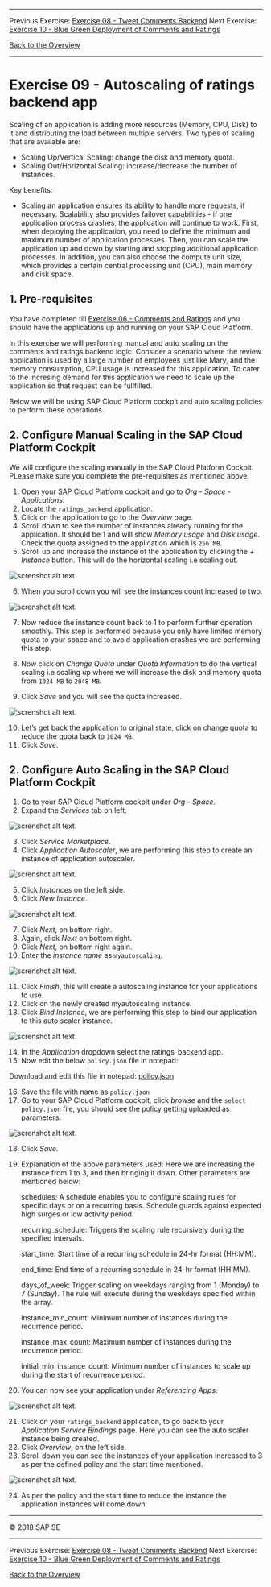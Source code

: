 - - - -
Previous Exercise: [Exercise 08 -  Tweet Comments Backend](../Exercise-08-Tweet-Comments-Backend) Next Exercise: [Exercise 10 - Blue Green Deployment of Comments and Ratings](../Exercise-10-Blue-Green-Deployment-of-Comments-and-Ratings)

[Back to the Overview](../README.md)
- - - -

# Exercise 09 - Autoscaling of ratings backend app

Scaling of an application is adding more resources (Memory, CPU, Disk) to it and distributing the load between multiple servers. Two types of scaling that are available are:
- Scaling Up/Vertical Scaling: change the disk and memory quota.
- Scaling Out/Horizontal Scaling: increase/decrease the number of instances.

Key benefits:
- Scaling an application ensures its ability to handle more requests, if necessary. Scalability also provides failover capabilities - if one application process crashes, the application will continue to work. First, when deploying the application, you need to define the minimum and maximum number of application processes. Then, you can scale the application up and down by starting and stopping additional application processes. In addition, you can also choose the compute unit size, which provides a certain central processing unit (CPU), main memory and disk space.


## 1. Pre-requisites
You have completed till [Exercise 06 -  Comments and Ratings](../Exercise-06-Comments-and-Ratings-Backend) and you should have the applications up and running on your SAP Cloud Platform.

In this exercise we will performing manual and auto scaling on the comments and ratings backend logic. Consider a scenario where the review application is used by a large number of employees just like Mary, and the memory consumption, CPU usage is increased for this application. To cater to the incresing demand for this application we need to scale up the application so that request can be fullfilled. 

Below we will be using SAP Cloud Platform cockpit and auto scaling policies to perform these operations.

## 2. Configure Manual Scaling in the SAP Cloud Platform Cockpit
We will configure the scaling manually in the SAP Cloud Platform Cockpit. PLease make sure you complete the pre-requisites as mentioned above.

1. Open your SAP Cloud Platform cockpit and go to _Org - Space - Applications_.
2. Locate the `ratings_backend` application.
3. Click on the application to go to the _Overview_ page.
4. Scroll down to see the number of instances already running for the application. It should be 1 and will show _Memory usage_ and _Disk usage_. Check the quota assigned to the application which is `256 MB`.
5. Scroll up and increase the instance of the application by clicking the _+ Instance_ button. This will do the horizontal scaling i.e scaling out.

![screnshot alt text](images/Exercise6_1_increase_instances.JPG).

6. When you scroll down you will see the instances count increased to two.

![screnshot alt text](images/Exercise6_2_increase_instances.JPG).

7. Now reduce the instance count back to 1 to perform further operation smoothly. This step is performed because you only have limited memory quota to your space and to avoid application crashes we are performing this step.

8. Now click on _Change Quota_ under _Quota Information_ to do the vertical scaling i.e scaling up where we will increase the disk and memory quota from `1024 MB` to `2048 MB`.

9. Click _Save_ and you will see the quota increased.

![screnshot alt text](images/Exercise6_3_increase_quota1.JPG).

10. Let’s get back the application to original state, click on change quota to reduce the quota back to `1024 MB`.
11. Click _Save_.


## 2. Configure Auto Scaling in the SAP Cloud Platform Cockpit

1.	Go to your SAP Cloud Platform cockpit under _Org - Space_.
2.	Expand the _Services_ tab on left.

![screnshot alt text](images/Exercise6_4_servicemarketplace.JPG).

3.	Click _Service Marketplace_.
4.	Click _Application Autoscaler_, we are performing this step to create an instance of application autoscaler.

![screnshot alt text](images/Exercise6_5_autoscaling.JPG).

5.	Click _Instances_ on the left side.
6.	Click _New Instance_.

![screnshot alt text](images/Exercise6_5_createinstanceJPG.jpg).

7.	Click _Next_, on bottom right.
8.	Again, click _Next_ on bottom right.
9.	Click _Next_, on bottom right again.
10.	Enter the _instance name_ as `myautoscaling`.

![screnshot alt text](images/Exercise6_6_myautoscaling.jpg).

11.	Click _Finish_, this will create a autoscaling instance for your applications to use.
12.	Click on the newly created myautoscaling instance.
13.	Click _Bind Instance_, we are performing this step to bind our application to this auto scaler instance.

![screnshot alt text](images/Exercise6_7_bindinstance.jpg).

14.	In the _Application_ dropdown select the ratings_backend app.
15.	Now edit the below `policy.json` file in notepad:

Download and edit this file in notepad: [policy.json](../Exercise7_Autoscaling_of_Comments_and_Ratings/policy.json)

16.	Save the file with name as `policy.json`
17.	Go to your SAP Cloud Platform cockpit, click _browse_ and the `select policy.json` file, you should see the policy getting uploaded as parameters.

![screnshot alt text](images/Exercise6_7_bindinstance1.JPG). 

18.	Click _Save_.
19.	 Explanation of the above parameters used: Here we are increasing the instance from 1 to 3, and then bringing it down. Other parameters are mentioned below:

        schedules:	A schedule enables you to configure scaling rules for specific days or on a recurring basis. Schedule guards against expected high surges or low activity period.

        recurring_schedule:	Triggers the scaling rule recursively during the specified intervals.

        start_time:	Start time of a recurring schedule in 24-hr format (HH:MM).

        end_time:	End time of a recurring schedule in 24-hr format (HH:MM).

        days_of_week:	Trigger scaling on weekdays ranging from 1 (Monday) to 7 (Sunday). The rule will execute during the weekdays                             specified within the array.

        instance_min_count:	Minimum number of instances during the recurrence period.

        instance_max_count:	Maximum number of instances during the recurrence period.

        initial_min_instance_count:	Minimum number of instances to scale up during the start of recurrence period.

20.	You can now see your application under _Referencing Apps_.

![screnshot alt text](images/Exercise6_9_refapp.JPG).

21.	Click on your `ratings_backend` application, to go back to your _Application Service Bindings_ page. Here you can see the auto scaler instance being created.
22.	Click _Overview_, on the left side.
23.	Scroll down you can see the instances of your application increased to 3 as per the defined policy and the start time mentioned.

![screnshot alt text](images/Exercise6_10_ininstances.jpg).

24.	As per the policy and the start time to reduce the instance the application instances will come down.

- - - -
© 2018 SAP SE
- - - -
Previous Exercise: [Exercise 08 -  Tweet Comments Backend](../Exercise-08-Tweet-Comments-Backend) Next Exercise: [Exercise 10 - Blue Green Deployment of Comments and Ratings](../Exercise-10-Blue-Green-Deployment-of-Comments-and-Ratings)

[Back to the Overview](../README.md)
